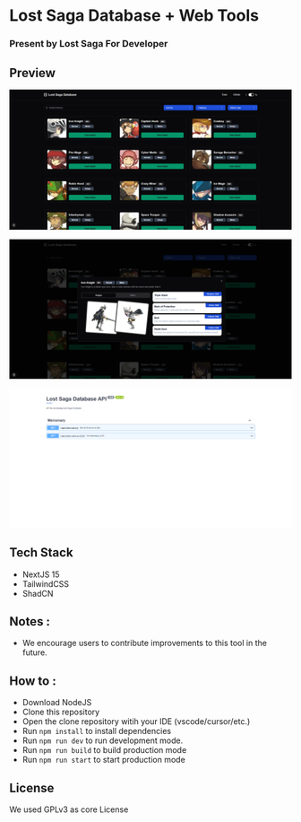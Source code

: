 # Lost Saga Database + Web Tools
### Present by Lost Saga For Developer

## Preview
<a href="#" target="blank"><img src="./preview/Screenshot 2024-12-05 155223.png" /></a>

<a href="#" target="blank"><img src="./preview/Screenshot 2024-12-05 155317.png" /></a>

<a href="#" target="blank"><img src="./preview/Screenshot 2024-12-05 225906.png" /></a>

## Tech Stack
- NextJS 15
- TailwindCSS
- ShadCN

## Notes : 
- We encourage users to contribute improvements to this tool in the future.

## How to :
- Download NodeJS
- Clone this repository
- Open the clone repository witih your IDE (vscode/cursor/etc.)
- Run `npm install` to install dependencies
- Run `npm run dev` to run development mode.
- Run `npm run build` to build production mode
- Run `npm run start` to start production mode


## License
We used GPLv3 as core License